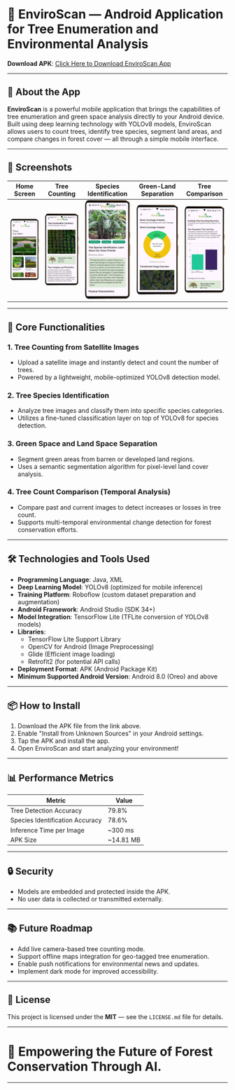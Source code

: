 # 📱 EnviroScan — Android Application for Tree Enumeration and Environmental Analysis

**Download APK**: [Click Here to Download EnviroScan App](https://yukesh3111-enviroscan.hf.space/)

---

## 📖 About the App

**EnviroScan** is a powerful mobile application that brings the capabilities of tree enumeration and green space analysis directly to your Android device.  
Built using deep learning technology with YOLOv8 models, EnviroScan allows users to count trees, identify tree species, segment land areas, and compare changes in forest cover — all through a simple mobile interface.

---
## 📸 Screenshots

| Home Screen | Tree Counting | Species Identification | Green-Land Separation | Tree Comparison | 
|:-----------:|:--------------:|:-----------------------:|:----------------------:|:---------------:|
| <img src="Screenshots/IMG-20241216-WA0009-portrait.png" width="120"/> | <img src="Screenshots/IMG-20241216-WA0019-portrait.png" width="120"/> | <img src="Screenshots/IMG-20241216-WA0023-portrait.png" width="120"/> | <img src="Screenshots/IMG-20241216-WA0020-portrait.png" width="120"/> | <img src="Screenshots/IMG-20241216-WA0026-portrait.png" width="120"/> |


---

## 🚀 Core Functionalities

### 1. **Tree Counting from Satellite Images**
- Upload a satellite image and instantly detect and count the number of trees.
- Powered by a lightweight, mobile-optimized YOLOv8 detection model.

### 2. **Tree Species Identification**
- Analyze tree images and classify them into specific species categories.
- Utilizes a fine-tuned classification layer on top of YOLOv8 for species detection.

### 3. **Green Space and Land Space Separation**
- Segment green areas from barren or developed land regions.
- Uses a semantic segmentation algorithm for pixel-level land cover analysis.

### 4. **Tree Count Comparison (Temporal Analysis)**
- Compare past and current images to detect increases or losses in tree count.
- Supports multi-temporal environmental change detection for forest conservation efforts.

---

## 🛠️ Technologies and Tools Used

- **Programming Language**: Java, XML
- **Deep Learning Model**: YOLOv8 (optimized for mobile inference)
- **Training Platform**: Roboflow (custom dataset preparation and augmentation)
- **Android Framework**: Android Studio (SDK 34+)
- **Model Integration**: TensorFlow Lite (TFLite conversion of YOLOv8 models)
- **Libraries**:
  - TensorFlow Lite Support Library
  - OpenCV for Android (Image Preprocessing)
  - Glide (Efficient image loading)
  - Retrofit2 (for potential API calls)
- **Deployment Format**: APK (Android Package Kit)
- **Minimum Supported Android Version**: Android 8.0 (Oreo) and above

---

## 📦 How to Install

1. Download the APK file from the link above.
2. Enable "Install from Unknown Sources" in your Android settings.
3. Tap the APK and install the app.
4. Open EnviroScan and start analyzing your environment!

---

## 📊 Performance Metrics

| Metric                         | Value               |
|---------------------------------|---------------------|
| Tree Detection Accuracy        | 79.8%               |
| Species Identification Accuracy| 78.6%               |
| Inference Time per Image        | ~300 ms             |
| APK Size                        | ~14.81 MB              |

---

## 🔒 Security

- Models are embedded and protected inside the APK.
- No user data is collected or transmitted externally.

---

## 📚 Future Roadmap

- Add live camera-based tree counting mode.
- Support offline maps integration for geo-tagged tree enumeration.
- Enable push notifications for environmental news and updates.
- Implement dark mode for improved accessibility.

---

## 📜 License

This project is licensed under the **MIT** — see the `LICENSE.md` file for details.

---

# 🌿 Empowering the Future of Forest Conservation Through AI.

---
